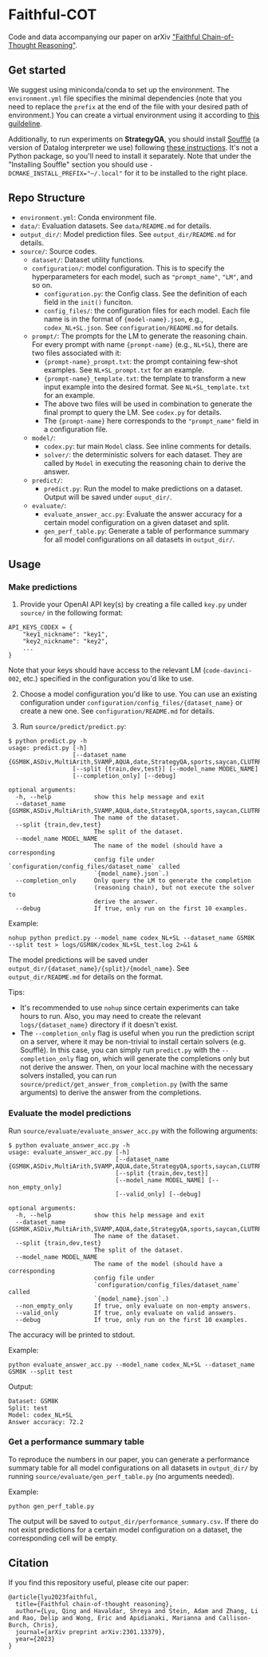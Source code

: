 # Faithful-COT
Code and data accompanying our paper on arXiv ["Faithful Chain-of-Thought Reasoning"](https://arxiv.org/abs/2301.13379).

## Get started
We suggest using miniconda/conda to set up the environment. The `environment.yml` file specifies the minimal dependencies (note that you need to replace the `prefix` at the end of the file with your desired path of environment.)
You can create a virtual environment using it according to [this guildeline](https://docs.conda.io/projects/conda/en/latest/user-guide/tasks/manage-environments.html#creating-an-environment-from-an-environment-yml-file).

Additionally, to run experiments on **StrategyQA**, you should install [Soufflé](https://souffle-lang.github.io/index.html) (a version of Datalog interpreter we use) following [these instructions](https://souffle-lang.github.io/build). It's not a Python package, so you'll need to install it separately. Note that under the "Installing Souffle" section you should use `-DCMAKE_INSTALL_PREFIX="~/.local"` for it to be installed to the right place. 

## Repo Structure
- `environment.yml`: Conda environment file.
- `data/`: Evaluation datasets. See `data/README.md` for details.
- `output_dir/`: Model prediction files. See `output_dir/README.md` for details.
- `source/`: Source codes.
  - `dataset/`: Dataset utility functions.
  - `configuration/`: model configuration. This is to specify the hyperparameters for each model, such as `"prompt_name"`, `"LM"`, and so on. 
    - `configuration.py`: the Config class. See the definition of each field in the `init()` funciton.
    - `config_files/`: the configuration files for each model. Each file name is in the format of `{model-name}.json`, e.g., `codex_NL+SL.json`. See `configuration/README.md` for details.
  - `prompt/`: The prompts for the LM to generate the reasoning chain. For every prompt with name `{prompt-name}` (e.g., `NL+SL`), there are two files associated with it:
    - `{prompt-name}_prompt.txt`: the prompt containing few-shot examples. See `NL+SL_prompt.txt` for an example.
    - `{prompt-name}_template.txt`: the template to transform a new input example into the desired format. See `NL+SL_template.txt` for an example.
    - The above two files will be used in combination to generate the final prompt to query the LM. See `codex.py` for details.
    - The `{prompt-name}` here corresponds to the `"prompt_name"` field in a configuration file.
  - `model/`:
    - `codex.py`: tur main `Model` class. See inline comments for details.
    - `solver/`: the deterministic solvers for each dataset. They are called by `Model` in executing the reasoning chain to derive the answer.
  - `predict/`:
    - `predict.py`: Run the model to make predictions on a dataset. Output will be saved under `ouput_dir/`.
  - `evaluate/`:
    - `evaluate_answer_acc.py`: Evaluate the answer accuracy for a certain model configuration on a given dataset and split.
    - `gen_perf_table.py`: Generate a table of performance summary for all model configurations on all datasets in `output_dir/`.

## Usage

### Make predictions

1. Provide your OpenAI API key(s) by creating a file called `key.py` under `source/` in the following format:
```
API_KEYS_CODEX = {
	"key1_nickname": "key1",
	"key2_nickname": "key2",
	...
}
```
Note that your keys should have access to the relevant LM (`code-davinci-002`, etc.) specified in the configuration you'd like to use.

2. Choose a model configuration you'd like to use. You can use an existing configuration under `configuration/config_files/{dataset_name}` or create a new one. See `configuration/README.md` for details.

3. Run `source/predict/predict.py`:
```
$ python predict.py -h
usage: predict.py [-h]
                  [--dataset_name {GSM8K,ASDiv,MultiArith,SVAMP,AQUA,date,StrategyQA,sports,saycan,CLUTRR}]
                  [--split {train,dev,test}] [--model_name MODEL_NAME]
                  [--completion_only] [--debug]

optional arguments:
  -h, --help            show this help message and exit
  --dataset_name {GSM8K,ASDiv,MultiArith,SVAMP,AQUA,date,StrategyQA,sports,saycan,CLUTRR}
                        The name of the dataset.
  --split {train,dev,test}
                        The split of the dataset.
  --model_name MODEL_NAME
                        The name of the model (should have a corresponding
                        config file under `configuration/config_files/dataset_name` called
                        `{model_name}.json`.)
  --completion_only     Only query the LM to generate the completion
                        (reasoning chain), but not execute the solver to
                        derive the answer.
  --debug               If true, only run on the first 10 examples.
```


Example:
```
nohup python predict.py --model_name codex_NL+SL --dataset_name GSM8K --split test > logs/GSM8K/codex_NL+SL_test.log 2>&1 &
```

The model predictions will be saved under `output_dir/{dataset_name}/{split}/{model_name}`. See `output_dir/README.md` for details on the format.

Tips: 
- It's recommended to use `nohup` since certain experiments can take hours to run. Also, you may need to create the relevant `logs/{dataset_name}` directory if it doesn't exist.
- The `--completion_only` flag is useful when you run the prediction script on a server, where it may be non-trivial to install certain solvers (e.g. Soufflé). In this case, you can simply run `predict.py` with the `--completion_only` flag on, which will generate the completions only but not derive the answer. Then, on your local machine with the necessary solvers installed, you can run `source/predict/get_answer_from_completion.py` (with the same arguments) to derive the answer from the completions.

### Evaluate the model predictions
Run `source/evaluate/evaluate_answer_acc.py` with the following arguments:
```
$ python evaluate_answer_acc.py -h
usage: evaluate_answer_acc.py [-h]
                              [--dataset_name {GSM8K,ASDiv,MultiArith,SVAMP,AQUA,date,StrategyQA,sports,saycan,CLUTRR}]
                              [--split {train,dev,test}]
                              [--model_name MODEL_NAME] [--non_empty_only]
                              [--valid_only] [--debug]

optional arguments:
  -h, --help            show this help message and exit
  --dataset_name {GSM8K,ASDiv,MultiArith,SVAMP,AQUA,date,StrategyQA,sports,saycan,CLUTRR}
                        The name of the dataset.
  --split {train,dev,test}
                        The split of the dataset.
  --model_name MODEL_NAME
                        The name of the model (should have a corresponding
                        config file under
                        `configuration/config_files/dataset_name` called
                        `{model_name}.json`.)
  --non_empty_only      If true, only evaluate on non-empty answers.
  --valid_only          If true, only evaluate on valid answers.
  --debug               If true, only run on the first 10 examples.
```

The accuracy will be printed to stdout.

Example:
```
python evaluate_answer_acc.py --model_name codex_NL+SL --dataset_name GSM8K --split test
```
Output:
```
Dataset: GSM8K
Split: test
Model: codex_NL+SL
Answer accuracy: 72.2
```

### Get a performance summary table

To reproduce the numbers in our paper, you can generate a performance summary table for all model configurations on all datasets in `output_dir/` by running `source/evaluate/gen_perf_table.py` (no arguments needed).

Example:
```
python gen_perf_table.py
```

The output will be saved to `output_dir/performance_summary.csv`. If there do not exist predictions for a certain model configuration on a dataset, the corresponding cell will be empty.


## Citation
If you find this repository useful, please cite our paper:
```
@article{lyu2023faithful,
  title={Faithful chain-of-thought reasoning},
  author={Lyu, Qing and Havaldar, Shreya and Stein, Adam and Zhang, Li and Rao, Delip and Wong, Eric and Apidianaki, Marianna and Callison-Burch, Chris},
  journal={arXiv preprint arXiv:2301.13379},
  year={2023}
}
```


